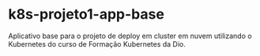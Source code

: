 # k8s-projeto1-app-base
Aplicativo base para o projeto de deploy em cluster em nuvem utilizando o Kubernetes do curso de Formação Kubernetes da Dio.
